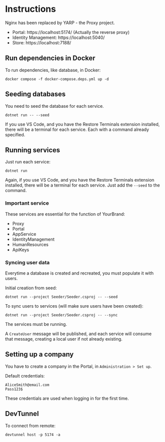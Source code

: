 # Instructions

Nginx has been replaced by YARP - the Proxy project.

* Portal: https://localhost:5174/ (Actually the reverse proxy)
* Identity Management: https://localhost:5040/
* Store: https://localhost:7188/

## Run dependencies in Docker

To run dependencies, like database, in Docker:

```
docker compose -f docker-compose.deps.yml up -d
```

## Seeding databases

You need to seed the database for each service.

```
dotnet run -- --seed
```

If you use VS Code, and you have the Restore Terminals extension installed, there will be a terminal for each service. Each with a command already specified.

## Running services

Just run each service:

```
dotnet run
```

Again, if you use VS Code, and you have the Restore Terminals extension installed, there will be a terminal for each service. Just add the ``--seed`` to the command.

### Important service

These services are essential for the function of YourBrand:

* Proxy
* Portal
* AppService
* IdentityManagement
* HumanResources
* ApiKeys

### Syncing user data

Everytime a database is created and recreated, you must populate it with users.

Initial creation from seed:

```
dotnet run --project Seeder/Seeder.csproj -- --seed
```

To sync users to services (will make sure users have been created):

```
dotnet run --project Seeder/Seeder.csproj -- --sync
```

The services must be running.

A ``CreateUser`` message will be published, and each service will consume that message, creating a local user if not already existing.

## Setting up a company

You have to create a company in the Portal, in ``Administration > Set up``.

Default credentials:

```
AliceSmith@email.com
Pass123$
```

These credentials are used when logging in for the first time.

## DevTunnel

To connect from remote:

```
devtunnel host -p 5174 -a
```